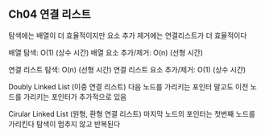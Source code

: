 ## Ch04 연결 리스트

탐색에는 배열이 더 효율적이지만 요소 추가 제거에는 연결리스트가 더 효율적이다

배열 탐색: O(1) (상수 시간)
배열 요소 추가/제거: O(n) (선형 시간)

연결 리스트 탐색: O(n) (선형 시간)
연결 리스트 요소 추가/제거: O(1) (상수 시간)

Doubly Linked List (이중 연결 리스트)
다음 노드를 가리키는 포인터 말고도 이전 노드를 가리키는 포인터가 추가적으로 있음

Cirular Linked List (원형, 환형 연결 리스트)
마지막 노드의 포인터는 첫번째 노드를 가리킨다
탐색이 멈추지 않고 반복된다
